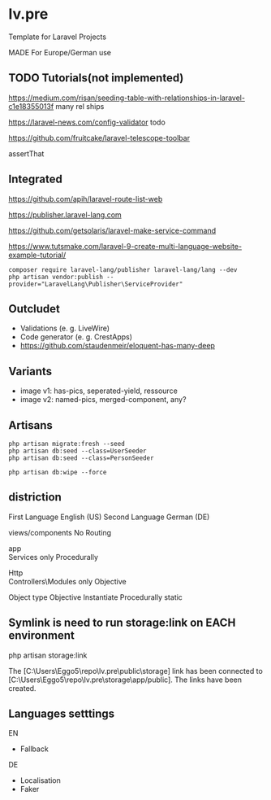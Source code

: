 # lv.pre

Template for Laravel Projects

MADE For Europe/German use

## TODO Tutorials(not implemented)

<https://medium.com/risan/seeding-table-with-relationships-in-laravel-c1e18355013f>
many rel ships

<https://laravel-news.com/config-validator>
todo

<https://github.com/fruitcake/laravel-telescope-toolbar>

assertThat

## Integrated

<https://github.com/apih/laravel-route-list-web>

<https://publisher.laravel-lang.com>

<https://github.com/getsolaris/laravel-make-service-command>

<https://www.tutsmake.com/laravel-9-create-multi-language-website-example-tutorial/>

```terminal
composer require laravel-lang/publisher laravel-lang/lang --dev
php artisan vendor:publish --provider="LaravelLang\Publisher\ServiceProvider"
```

## Outcludet

- Validations (e. g. LiveWire)
- Code generator (e. g. CrestApps)
- <https://github.com/staudenmeir/eloquent-has-many-deep>

## Variants

- image v1: has-pics, seperated-yield, ressource
- image v2: named-pics, merged-component, any?

## Artisans

```terminal
php artisan migrate:fresh --seed
php artisan db:seed --class=UserSeeder
php artisan db:seed --class=PersonSeeder
```

```terminal
php artisan db:wipe --force
```

## distriction

First Language English (US)
Second Language German (DE)

views/components    No Routing

app\
Services            only Procedurally

Http\
Controllers\Modules only Objective

Object type
Objective     Instantiate
Procedurally   static

## Symlink is need to run storage:link on EACH environment

php artisan storage:link

The [C:\Users\Eggo5\repo\lv.pre\public\storage] link has been connected to [C:\Users\Eggo5\repo\lv.pre\storage\app/public].
The links have been created.

## Languages setttings

EN

- Fallback

 DE

- Localisation
- Faker
